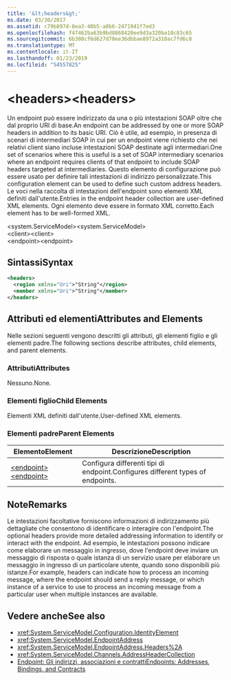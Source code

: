 ```yaml
---
title: '&lt;headers&gt;'
ms.date: 03/30/2017
ms.assetid: c79b897d-8ea3-40b5-a8b6-2471941f7ed3
ms.openlocfilehash: f47462ba63b9bd8868420ee9d3a320ba18c83c65
ms.sourcegitcommit: 6b308cf6d627d78ee36dbbae8972a310ac7fd6c8
ms.translationtype: MT
ms.contentlocale: it-IT
ms.lasthandoff: 01/23/2019
ms.locfileid: "54557825"
---
```

# <a name="ltheadersgt"></a><span data-ttu-id="49d4b-102">&lt;headers&gt;</span><span class="sxs-lookup"><span data-stu-id="49d4b-102">&lt;headers&gt;</span></span>
<span data-ttu-id="49d4b-103">Un endpoint può essere indirizzato da una o più intestazioni SOAP oltre che dal proprio URI di base.</span><span class="sxs-lookup"><span data-stu-id="49d4b-103">An endpoint can be addressed by one or more SOAP headers in addition to its basic URI.</span></span> <span data-ttu-id="49d4b-104">Ciò è utile, ad esempio, in presenza di scenari di intermediari SOAP in cui per un endpoint viene richiesto che nei relativi client siano incluse intestazioni SOAP destinate agli intermediari.</span><span class="sxs-lookup"><span data-stu-id="49d4b-104">One set of scenarios where this is useful is a set of SOAP intermediary scenarios where an endpoint requires clients of that endpoint to include SOAP headers targeted at intermediaries.</span></span> <span data-ttu-id="49d4b-105">Questo elemento di configurazione può essere usato per definire tali intestazioni di indirizzo personalizzate.</span><span class="sxs-lookup"><span data-stu-id="49d4b-105">This configuration element can be used to define such custom address headers.</span></span> <span data-ttu-id="49d4b-106">Le voci nella raccolta di intestazioni dell'endpoint sono elementi XML definiti dall'utente.</span><span class="sxs-lookup"><span data-stu-id="49d4b-106">Entries in the endpoint header collection are user-defined XML elements.</span></span> <span data-ttu-id="49d4b-107">Ogni elemento deve essere in formato XML corretto.</span><span class="sxs-lookup"><span data-stu-id="49d4b-107">Each element has to be well-formed XML.</span></span>  
  
 <span data-ttu-id="49d4b-108">\<system.ServiceModel></span><span class="sxs-lookup"><span data-stu-id="49d4b-108">\<system.ServiceModel></span></span>  
<span data-ttu-id="49d4b-109">\<client></span><span class="sxs-lookup"><span data-stu-id="49d4b-109">\<client></span></span>  
<span data-ttu-id="49d4b-110">\<endpoint></span><span class="sxs-lookup"><span data-stu-id="49d4b-110">\<endpoint></span></span>  
  
## <a name="syntax"></a><span data-ttu-id="49d4b-111">Sintassi</span><span class="sxs-lookup"><span data-stu-id="49d4b-111">Syntax</span></span>  
  
```xml  
<headers>
  <region xmlns="Uri">"String"</region>
  <member xmlns="Uri">"String"</member>
</headers>
```  
  
## <a name="attributes-and-elements"></a><span data-ttu-id="49d4b-112">Attributi ed elementi</span><span class="sxs-lookup"><span data-stu-id="49d4b-112">Attributes and Elements</span></span>  
 <span data-ttu-id="49d4b-113">Nelle sezioni seguenti vengono descritti gli attributi, gli elementi figlio e gli elementi padre.</span><span class="sxs-lookup"><span data-stu-id="49d4b-113">The following sections describe attributes, child elements, and parent elements.</span></span>  
  
### <a name="attributes"></a><span data-ttu-id="49d4b-114">Attributi</span><span class="sxs-lookup"><span data-stu-id="49d4b-114">Attributes</span></span>  
 <span data-ttu-id="49d4b-115">Nessuno.</span><span class="sxs-lookup"><span data-stu-id="49d4b-115">None.</span></span>  
  
### <a name="child-elements"></a><span data-ttu-id="49d4b-116">Elementi figlio</span><span class="sxs-lookup"><span data-stu-id="49d4b-116">Child Elements</span></span>  
 <span data-ttu-id="49d4b-117">Elementi XML definiti dall'utente.</span><span class="sxs-lookup"><span data-stu-id="49d4b-117">User-defined XML elements.</span></span>  
  
### <a name="parent-elements"></a><span data-ttu-id="49d4b-118">Elementi padre</span><span class="sxs-lookup"><span data-stu-id="49d4b-118">Parent Elements</span></span>  
  
|<span data-ttu-id="49d4b-119">Elemento</span><span class="sxs-lookup"><span data-stu-id="49d4b-119">Element</span></span>|<span data-ttu-id="49d4b-120">Descrizione</span><span class="sxs-lookup"><span data-stu-id="49d4b-120">Description</span></span>|  
|-------------|-----------------|  
|[<span data-ttu-id="49d4b-121">\<endpoint></span><span class="sxs-lookup"><span data-stu-id="49d4b-121">\<endpoint></span></span>](../../../../../docs/framework/configure-apps/file-schema/wcf/endpoint-of-client.md)|<span data-ttu-id="49d4b-122">Configura differenti tipi di endpoint.</span><span class="sxs-lookup"><span data-stu-id="49d4b-122">Configures different types of endpoints.</span></span>|  
  
## <a name="remarks"></a><span data-ttu-id="49d4b-123">Note</span><span class="sxs-lookup"><span data-stu-id="49d4b-123">Remarks</span></span>  
 <span data-ttu-id="49d4b-124">Le intestazioni facoltative forniscono informazioni di indirizzamento più dettagliate che consentono di identificare o interagire con l'endpoint.</span><span class="sxs-lookup"><span data-stu-id="49d4b-124">The optional headers provide more detailed addressing information to identify or interact with the endpoint.</span></span> <span data-ttu-id="49d4b-125">Ad esempio, le intestazioni possono indicare come elaborare un messaggio in ingresso, dove l'endpoint deve inviare un messaggio di risposta o quale istanza di un servizio usare per elaborare un messaggio in ingresso di un particolare utente, quando sono disponibili più istanze.</span><span class="sxs-lookup"><span data-stu-id="49d4b-125">For example, headers can indicate how to process an incoming message, where the endpoint should send a reply message, or which instance of a service to use to process an incoming message from a particular user when multiple instances are available.</span></span>  
  
## <a name="see-also"></a><span data-ttu-id="49d4b-126">Vedere anche</span><span class="sxs-lookup"><span data-stu-id="49d4b-126">See also</span></span>
- <xref:System.ServiceModel.Configuration.IdentityElement>
- <xref:System.ServiceModel.EndpointAddress>
- <xref:System.ServiceModel.EndpointAddress.Headers%2A>
- <xref:System.ServiceModel.Channels.AddressHeaderCollection>
- [<span data-ttu-id="49d4b-127">Endpoint: Gli indirizzi, associazioni e contratti</span><span class="sxs-lookup"><span data-stu-id="49d4b-127">Endpoints: Addresses, Bindings, and Contracts</span></span>](../../../../../docs/framework/wcf/feature-details/endpoints-addresses-bindings-and-contracts.md)
